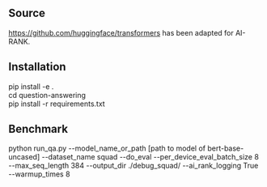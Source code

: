 <!---
Copyright 2020 The HuggingFace Team. All rights reserved.

Licensed under the Apache License, Version 2.0 (the "License");
you may not use this file except in compliance with the License.
You may obtain a copy of the License at

    http://www.apache.org/licenses/LICENSE-2.0

Unless required by applicable law or agreed to in writing, software
distributed under the License is distributed on an "AS IS" BASIS,
WITHOUT WARRANTIES OR CONDITIONS OF ANY KIND, either express or implied.
See the License for the specific language governing permissions and
limitations under the License.
-->

## Source

https://github.com/huggingface/transformers has been adapted for AI-RANK.

## Installation

pip install -e .  
cd question-answering  
pip install -r requirements.txt

## Benchmark
python run_qa.py --model_name_or_path [path to model of bert-base-uncased]  --dataset_name squad --do_eval --per_device_eval_batch_size 8  --max_seq_length 384 --output_dir ./debug_squad/ --ai_rank_logging True --warmup_times 8
